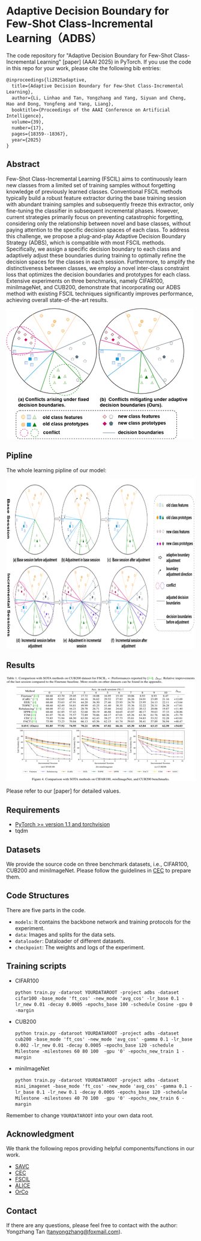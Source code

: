 # Adaptive Decision Boundary for Few-Shot Class-Incremental Learning（ADBS）
The code repository for "Adaptive Decision Boundary for Few-Shot Class-Incremental Learning" [paper] (AAAI 2025) in PyTorch. If you use the code in this repo for your work, please cite the following bib entries:
```
@inproceedings{li2025adaptive,
  title={Adaptive Decision Boundary for Few-Shot Class-Incremental Learning},
  author={Li, Linhao and Tan, Yongzhang and Yang, Siyuan and Cheng, Hao and Dong, Yongfeng and Yang, Liang},
  booktitle={Proceedings of the AAAI Conference on Artificial Intelligence},
  volume={39},
  number={17},
  pages={18359--18367},
  year={2025}
}
```

## Abstract
Few-Shot Class-Incremental Learning (FSCIL) aims to continuously learn new classes from a limited set of training samples without forgetting knowledge of previously learned classes. Conventional FSCIL methods typically build a robust feature extractor during the base training session with abundant training samples and subsequently freeze this extractor, only fine-tuning the classifier in subsequent incremental phases. However, current strategies primarily focus on preventing catastrophic forgetting, considering only the relationship between novel and base classes, without paying attention to the specific decision spaces of each class. To address this challenge, we propose a plug-and-play Adaptive Decision Boundary Strategy (ADBS), which is compatible with most FSCIL methods. Specifically, we assign a specific decision boundary to each class and adaptively adjust these boundaries during training to optimally refine the decision spaces for the classes in each session. Furthermore, to amplify the distinctiveness between classes, we employ a novel inter-class constraint loss that optimizes the decision boundaries and prototypes for each class. Extensive experiments on three benchmarks, namely CIFAR100, miniImageNet, and CUB200, demonstrate that incorporating our ADBS method with existing FSCIL techniques significantly improves performance, achieving overall state-of-the-art results. 

<img src='imgs/teaser.png' width='500' height='348'>

## Pipline
The whole learning pipline of our model:

<img src='imgs/pipeline.png' width='900' height='453'>

## Results
<img src='imgs/results.png' width='900' height='280'>

Please refer to our [paper] for detailed values.

## Requirements
- [PyTorch >= version 1.1 and torchvision](https://pytorch.org)
- tqdm

## Datasets
We provide the source code on three benchmark datasets, i.e., CIFAR100, CUB200 and miniImageNet. Please follow the guidelines in [CEC](https://github.com/icoz69/CEC-CVPR2021) to prepare them.

## Code Structures
There are five parts in the code.
 - `models`: It contains the backbone network and training protocols for the experiment.
 - `data`: Images and splits for the data sets.
- `dataloader`: Dataloader of different datasets.
- `checkpoint`: The weights and logs of the experiment.

## Training scripts

- CIFAR100

  ```
  python train.py -dataroot YOURDATAROOT -project adbs -dataset cifar100 -base_mode 'ft_cos' -new_mode 'avg_cos' -lr_base 0.1 -lr_new 0.01 -decay 0.0005 -epochs_base 100 -schedule Cosine -gpu 0 -margin
  ```
  
- CUB200
    ```
  python train.py -dataroot YOURDATAROOT -project adbs -dataset cub200 -base_mode 'ft_cos' -new_mode 'avg_cos' -gamma 0.1 -lr_base 0.002 -lr_new 0.01 -decay 0.0005 -epochs_base 120 -schedule Milestone -milestones 60 80 100  -gpu '0' -epochs_new_train 1 -margin
    ```

- miniImageNet
    ```
  python train.py -dataroot YOURDATAROOT -project adbs -dataset mini_imagenet -base_mode 'ft_cos' -new_mode 'avg_cos' -gamma 0.1 -lr_base 0.1 -lr_new 0.1 -decay 0.0005 -epochs_base 120 -schedule Milestone -milestones 40 70 100  -gpu '0' -epochs_new_train 6 -margin  
    ```
Remember to change `YOURDATAROOT` into your own data root.

## Acknowledgment
We thank the following repos providing helpful components/functions in our work.

- [SAVC](https://github.com/zysong0113/SAVC)
- [CEC](https://github.com/icoz69/CEC-CVPR2021)
- [FSCIL](https://github.com/xyutao/fscil)
- [ALICE](https://github.com/CanPeng123/FSCIL_ALICE)
- [OrCo](https://github.com/noorahmedds/OrCo)

## Contact
If there are any questions, please feel free to contact with the author: Yongzhang Tan (tanyongzhang@foxmail.com). 










